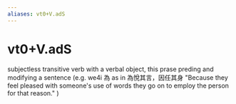 ```yaml
---
aliases: vt0+V.adS
---
```

# vt0+V.adS

subjectless transitive verb with a verbal object, this prase preding and modifying a sentence (e.g. we4i 為 as in 為悅其言，因任其身 "Because they feel pleased with someone's use of words they go on to employ the person for that reason." )
> 